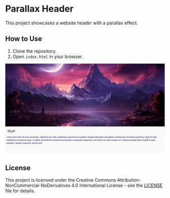 # Parallax Header

This project showcases a website header with a parallax effect.

## How to Use

1. Clone the repository.
2. Open `index.html` in your browser.

![Screenshot](Screenshot.png)

## License

This project is licensed under the Creative Commons Attribution-NonCommercial-NoDerivatives 4.0 International License - see the [LICENSE](LICENSE) file for details.
